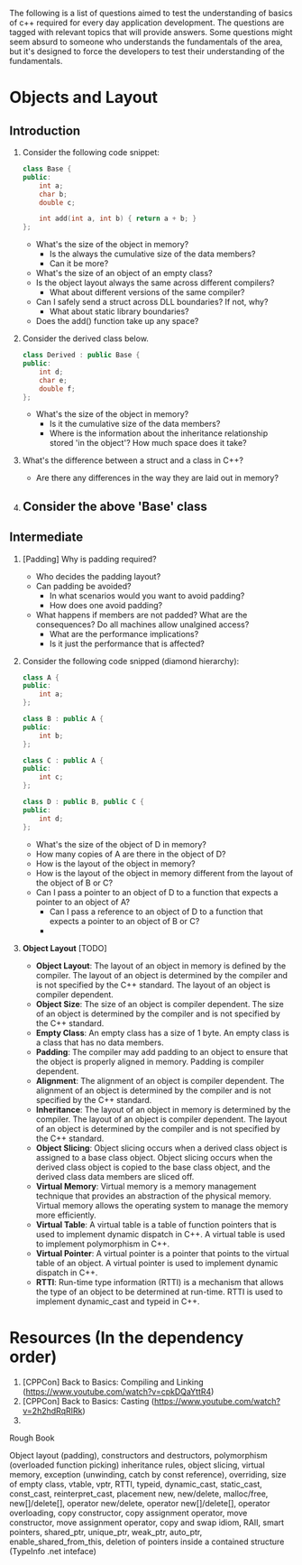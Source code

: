 
The following is a list of questions aimed to test the understanding of basics of c++ required for every day application development. The questions are tagged with relevant topics that will provide answers. Some questions might seem absurd to someone who understands the fundamentals of the area, but it's designed to force the developers to test their understanding of the fundamentals.

# Objects and Layout

## Introduction

1. Consider the following code snippet:

    ```cpp
    class Base {
    public:
        int a;
        char b;
        double c;

        int add(int a, int b) { return a + b; }
    };
    ```

    - What's the size of the object in memory? 
      - Is the always the cumulative size of the data members?
      - Can it be more?
    - What's the size of an object of an empty class?
    - Is the object layout always the same across different compilers?
      - What about different versions of the same compiler?
    - Can I safely send a struct across DLL boundaries? If not, why?
      - What about static library boundaries?
    - Does the add() function take up any space?
  
2. Consider the derived class below.

    ```cpp
    class Derived : public Base {
    public:
        int d;
        char e;
        double f;
    };
    ```

    - What's the size of the object in memory?
      - Is it the cumulative size of the data members?
      - Where is the information about the inheritance relationship stored 'in the object'? How much space does it take?
  
3. What's the difference between a struct and a class in C++?
    - Are there any differences in the way they are laid out in memory?
4. Consider the above 'Base' class
   - 
    
## Intermediate

1. [Padding] Why is padding required? 
    - Who decides the padding layout?
    - Can padding be avoided?
      - In what scenarios would you want to avoid padding?
      - How does one avoid padding?
    - What happens if members are not padded? What are the consequences? Do all machines allow unalgined access?
      - What are the performance implications?
      - Is it just the performance that is affected?

2. Consider the following code snipped (diamond hierarchy):
    
    ```cpp
    class A {
    public:
        int a;
    };

    class B : public A {
    public:
        int b;
    };

    class C : public A {
    public:
        int c;
    };

    class D : public B, public C {
    public:
        int d;
    };
    ```
    - What's the size of the object of D in memory?
    - How many copies of A are there in the object of D?
    - How is the layout of the object in memory?
    - How is the layout of the object in memory different from the layout of the object of B or C?
    - Can I pass a pointer to an object of D to a function that expects a pointer to an object of A?
      - Can I pass a reference to an object of D to a function that expects a pointer to an object of B or C?
      - 

3. **Object Layout** [TODO]
    - **Object Layout**: The layout of an object in memory is defined by the compiler. The layout of an object is determined by the compiler and is not specified by the C++ standard. The layout of an object is compiler dependent.
    - **Object Size**: The size of an object is compiler dependent. The size of an object is determined by the compiler and is not specified by the C++ standard.
    - **Empty Class**: An empty class has a size of 1 byte. An empty class is a class that has no data members.
    - **Padding**: The compiler may add padding to an object to ensure that the object is properly aligned in memory. Padding is compiler dependent.
    - **Alignment**: The alignment of an object is compiler dependent. The alignment of an object is determined by the compiler and is not specified by the C++ standard.
    - **Inheritance**: The layout of an object in memory is determined by the compiler. The layout of an object is compiler dependent. The layout of an object is determined by the compiler and is not specified by the C++ standard.
    - **Object Slicing**: Object slicing occurs when a derived class object is assigned to a base class object. Object slicing occurs when the derived class object is copied to the base class object, and the derived class data members are sliced off.
    - **Virtual Memory**: Virtual memory is a memory management technique that provides an abstraction of the physical memory. Virtual memory allows the operating system to manage the memory more efficiently.
    - **Virtual Table**: A virtual table is a table of function pointers that is used to implement dynamic dispatch in C++. A virtual table is used to implement polymorphism in C++.
    - **Virtual Pointer**: A virtual pointer is a pointer that points to the virtual table of an object. A virtual pointer is used to implement dynamic dispatch in C++.
    - **RTTI**: Run-time type information (RTTI) is a mechanism that allows the type of an object to be determined at run-time. RTTI is used to implement dynamic_cast and typeid in C++.

# Resources (In the dependency order)

1. [CPPCon] Back to Basics: Compiling and Linking (https://www.youtube.com/watch?v=cpkDQaYttR4)
2. [CPPCon] Back to Basics: Casting (https://www.youtube.com/watch?v=2h2hdRqRIRk)
3. 

Rough Book

Object layout (padding), constructors and destructors, polymorphism (overloaded function picking) inheritance rules, object slicing, virtual memory, exception (unwinding, catch by const reference), overriding, size of empty class, vtable, vptr, RTTI, typeid, dynamic_cast, static_cast, const_cast, reinterpret_cast, placement new, new/delete, malloc/free, new[]/delete[], operator new/delete, operator new[]/delete[], operator overloading, copy constructor, copy assignment operator, move constructor, move assignment operator, copy and swap idiom, RAII, smart pointers, shared_ptr, unique_ptr, weak_ptr, auto_ptr, enable_shared_from_this, deletion of pointers inside a contained structure (TypeInfo .net inteface)
